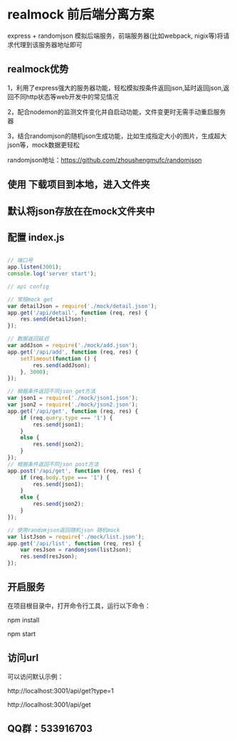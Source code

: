 # realmock 前后端分离方案

express + randomjson 模拟后端服务，前端服务器(比如webpack, nigix等)将请求代理到该服务器地址即可

## realmock优势

1，利用了express强大的服务器功能，轻松模拟按条件返回json,延时返回json,返回不同http状态等web开发中的常见情况 

2，配合nodemon的监测文件变化并自启动功能，文件变更时无需手动重启服务器

3，结合randomjson的随机json生成功能，比如生成指定大小的图片，生成超大json等，mock数据更轻松 

randomjson地址：https://github.com/zhoushengmufc/randomjson


## 使用 下载项目到本地，进入文件夹

## 默认将json存放在在mock文件夹中

## 配置 index.js

```javascript

// 端口号
app.listen(3001);
console.log('server start');

// api config

// 常规mock get
var detailJson = require('./mock/detail.json');
app.get('/api/detail', function (req, res) {
    res.send(detailJson);
});

// 数据返回延迟
var addJson = require('./mock/add.json');
app.get('/api/add', function (req, res) {
    setTimeout(function () {
		res.send(addJson);
	}, 3000);
});

// 根据条件返回不同json get方法
var json1 = require('./mock/json1.json');
var json2 = require('./mock/json2.json');
app.get('/api/get', function (req, res) {
	if (req.query.type === '1') {
		res.send(json1);
	}
	else {
		res.send(json2);
	}
});
// 根据条件返回不同json post方法
app.post('/api/get', function (req, res) {
	if (req.body.type === '1') {
		res.send(json1);
	}
	else {
		res.send(json2);
	}
});

// 使用randomjson返回随机json 随机mock
var listJson = require('./mock/list.json');
app.get('/api/list', function (req, res) {
	var resJson = randomjson(listJson);
    res.send(resJson);
});

```

## 开启服务

在项目根目录中，打开命令行工具，运行以下命令：

npm install

npm start

## 访问url

可以访问默认示例：

http://localhost:3001/api/get?type=1

http://localhost:3001/api/get


## QQ群：533916703




